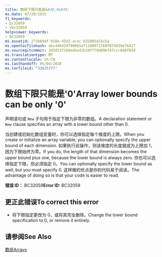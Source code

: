 ```yaml
---
title: 数组下限只能是&#39;0&#39;
ms.date: 07/20/2015
f1_keywords:
- bc32059
- vbc32059
helpviewer_keywords:
- BC32059
ms.assetid: 273b69df-910e-45d2-acac-632005d24c5a
ms.openlocfilehash: abc448429790065af11800f3769f074439ef6417
ms.sourcegitcommit: 3d5d33f384eeba41b2dff79d096f47ccc8d8f03d
ms.translationtype: MT
ms.contentlocale: zh-CN
ms.lasthandoff: 05/04/2018
ms.locfileid: "33625777"
---
```

# <a name="array-lower-bounds-can-be-only-39039"></a><span data-ttu-id="5eef1-102">数组下限只能是&#39;0&#39;</span><span class="sxs-lookup"><span data-stu-id="5eef1-102">Array lower bounds can be only &#39;0&#39;</span></span>
<span data-ttu-id="5eef1-103">声明语句或 `New` 子句用于指定下限为非零的数组。</span><span class="sxs-lookup"><span data-stu-id="5eef1-103">A declaration statement or `New` clause specifies an array with a lower bound other than 0.</span></span>  
  
 <span data-ttu-id="5eef1-104">当创建或初始化数组变量时，你可以选择指定每个维度的上限。</span><span class="sxs-lookup"><span data-stu-id="5eef1-104">When you create or initialize an array variable, you can optionally specify the upper bound of each dimension.</span></span> <span data-ttu-id="5eef1-105">如果执行此操作，则该维度的长度就成为上限加 1，因为下限始终为零。</span><span class="sxs-lookup"><span data-stu-id="5eef1-105">If you do, the length of that dimension becomes the upper bound plus one, because the lower bound is always zero.</span></span> <span data-ttu-id="5eef1-106">你也可以选择指定下限，但必须指定 0。</span><span class="sxs-lookup"><span data-stu-id="5eef1-106">You can optionally specify the lower bound as well, but you must specify 0.</span></span> <span data-ttu-id="5eef1-107">这样做的优点是你的代码易于阅读。</span><span class="sxs-lookup"><span data-stu-id="5eef1-107">The advantage of doing so is that your code is easier to read.</span></span>  
  
 <span data-ttu-id="5eef1-108">**错误 ID：** BC32059</span><span class="sxs-lookup"><span data-stu-id="5eef1-108">**Error ID:** BC32059</span></span>  
  
## <a name="to-correct-this-error"></a><span data-ttu-id="5eef1-109">更正此错误</span><span class="sxs-lookup"><span data-stu-id="5eef1-109">To correct this error</span></span>  
  
-   <span data-ttu-id="5eef1-110">将下限指定更改为 0，或将其完全删除。</span><span class="sxs-lookup"><span data-stu-id="5eef1-110">Change the lower bound specification to 0, or remove it entirely.</span></span>  
  
## <a name="see-also"></a><span data-ttu-id="5eef1-111">请参阅</span><span class="sxs-lookup"><span data-stu-id="5eef1-111">See Also</span></span>  
 [<span data-ttu-id="5eef1-112">数组</span><span class="sxs-lookup"><span data-stu-id="5eef1-112">Arrays</span></span>](../../visual-basic/programming-guide/language-features/arrays/index.md)  
 
